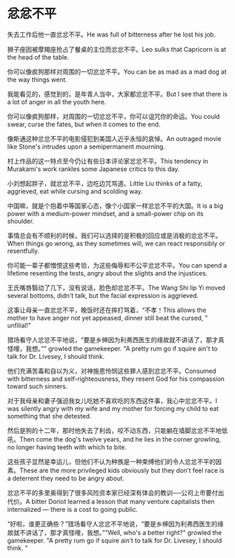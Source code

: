 # 忿忿不平

<p><span class="chinese">失去工作后他一直忿忿不平。</span><span class="english">He was full of bitterness after he lost his job.</span></p>

<p><span class="chinese">狮子座因被摩羯座抢占了餐桌的主位而忿忿不平。</span><span class="english">Leo sulks that Capricorn is at the head of the table.</span></p>

<p><span class="chinese">你可以像疯狗那样对周围的一切忿忿不平。</span><span class="english">You can be as mad as a mad dog at the way things went.</span></p>

<p><span class="chinese">我能看见的，感觉到的，是年青人当中，大家都忿忿不平。</span><span class="english">But I see that there is a lot of anger in all the youth here.</span></p>

<p><span class="chinese">你可以像疯狗那样，对周围的一切忿忿不平，你可以诅咒你的命运。</span><span class="english">You could swear, curse the fates, but when it comes to the end.</span></p>

<p><span class="chinese">像斯通这种忿忿不平的电影侵犯到美国人近乎永恒的哀悼。</span><span class="english">An outraged movie like Stone's intrudes upon a semipermanent mourning.</span></p>

<p><span class="chinese">村上作品的这一特点至今仍让有些日本评论家忿忿不平。</span><span class="english">This tendency in Murakami's work rankles some Japanese critics to this day.</span></p>

<p><span class="chinese">小刘想起胖子，就忿忿不平，边吃边咒骂道。</span><span class="english">Little Liu thinks of a fatty, aggrieved, eat while cursing and scolding way.</span></p>

<p><span class="chinese">中国嘛，就是个抱着中等国家心态，像个小国家一样忿忿不平的大国。</span><span class="english">It is a big power with a medium-power mindset, and a small-power chip on its shoulder.</span></p>

<p><span class="chinese">事情总会有不顺利的时候，我们可以选择的是积极的回应或是消极的忿忿不平。</span><span class="english">When things go wrong, as they sometimes will, we can react responsibly or resentfully.</span></p>

<p><span class="chinese">你可能一辈子都憎恨这些考验，为这些侮辱和不公平忿忿不平。</span><span class="english">You can spend a lifetime resenting the tests, angry about the slights and the injustices.</span></p>

<p><span class="chinese">王氏嘴唇翳动了几下，没有说话，脸色却忿忿不平。</span><span class="english">The Wang Shi lip Yi moved several bottoms, didn't talk, but the facial expression is aggrieved.</span></p>

<p><span class="chinese">这事让母亲一直忿忿不平，晚饭时还在摔打骂着，“不孝！</span><span class="english">This allows the mother to have anger not yet appeased, dinner still beat the cursed, " unfilial!"</span></p>

<p><span class="chinese">猎场看守人忿忿不平地说，“要是乡绅因为利弗西医生的缘故就不讲话了，那才真怪哩，我想。”</span><span class="english">" growled the gamekeeper. "A pretty rum go if squire ain't to talk for Dr. Livesey, I should think.</span></p>

<p><span class="chinese">他们充满苦毒和自以为义，对神施恩怜悯这些罪人感到忿忿不平。</span><span class="english">Consumed with bitterness and self-righteousness, they resent God for his compassion toward such sinners.</span></p>

<p><span class="chinese">对于我母亲和妻子强迫我女儿吃她不喜欢吃的东西这件事，我心中忿忿不平。</span><span class="english">I was silently angry with my wife and my mother for forcing my child to eat something that she detested.</span></p>

<p><span class="chinese">然后是狗的十二年，那时他失去了利齿，咬不动东西，只能躺在墙脚忿忿不平地低吼。</span><span class="english">Then come the dog's twelve years, and he lies in the corner growling, no longer having teeth with which to bite.</span></p>

<p><span class="chinese">这些孩子显然是幸运儿，但他们不认为种族是一种束缚他们的令人忿忿不平的因素。</span><span class="english">These are the more privileged kids obviously but they don’t feel race is a deterrent they need to be angry about.</span></p>

<p><span class="chinese">忿忿不平的多里奥得到了很多风险资本家已经深有体会的教训──公司上市要付出代价。</span><span class="english">A bitter Doriot learned a lesson that many venture capitalists then internalized — there is a cost to going public.</span></p>

<p><span class="chinese">“好啦，谁更正确些？”猎场看守人忿忿不平地说，“要是乡绅因为利弗西医生的缘故就不讲话了，那才真怪哩，我想。”</span><span class="english">"Well, who's a better right?" growled the gamekeeper. "A pretty rum go if squire ain't to talk for Dr. Livesey, I should think. "</span></p>

